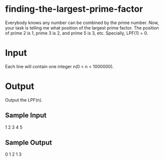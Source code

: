 # finding-the-largest-prime-factor
 Everybody knows any number can be combined by the prime number. Now, your task is telling me what position of the largest prime factor. The position of prime 2 is 1, prime 3 is 2, and prime 5 is 3, etc. Specially, LPF(1) = 0.
 
# Input
 Each line will contain one integer n(0 < n < 1000000).
 
# Output
 Output the LPF(n).
 
## Sample Input
 1
 2
 3
 4
 5

## Sample Output
 0
 1
 2
 1
 3
